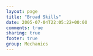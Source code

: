 ```yaml
---
layout: page
title: "Broad Skills"
date: 2005-07-04T22:05:22+00:00
comments: true
sharing: true
footer: true
group: Mechanics
---
```


